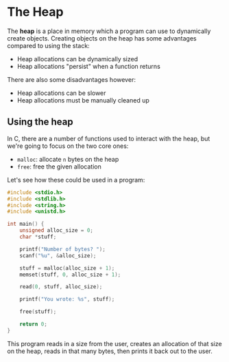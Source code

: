 # The Heap

The **heap** is a place in memory which a program can use to dynamically create objects. Creating objects on the heap has some advantages compared to using the stack:

* Heap allocations can be dynamically sized
* Heap allocations "persist" when a function returns

There are also some disadvantages however:

* Heap allocations can be slower
* Heap allocations must be manually cleaned up

## Using the heap

In C, there are a number of functions used to interact with the heap, but we're going to focus on the two core ones:

* `malloc`: allocate `n` bytes on the heap
* `free`: free the given allocation

Let's see how these could be used in a program:

```c
#include <stdio.h>
#include <stdlib.h>
#include <string.h>
#include <unistd.h>

int main() {
    unsigned alloc_size = 0;
    char *stuff;

    printf("Number of bytes? ");
    scanf("%u", &alloc_size);

    stuff = malloc(alloc_size + 1);
    memset(stuff, 0, alloc_size + 1);

    read(0, stuff, alloc_size);

    printf("You wrote: %s", stuff);

    free(stuff);

    return 0;
}
```

This program reads in a size from the user, creates an allocation of that size on the heap, reads in that many bytes, then prints it back out to the user.

